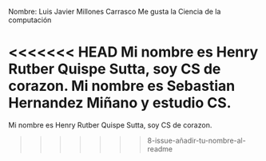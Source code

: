 Nombre: Luis Javier Millones Carrasco
Me gusta la Ciencia de la computación

<<<<<<< HEAD
Mi nombre es Henry Rutber Quispe Sutta, soy CS de corazon.
Mi nombre es Sebastian Hernandez Miñano y estudio CS.
=======
Mi nombre es Henry Rutber Quispe Sutta, soy CS de corazon.
>>>>>>> 8-issue-añadir-tu-nombre-al-readme
